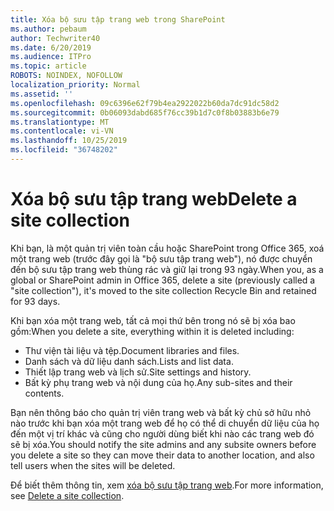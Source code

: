 ```yaml
---
title: Xóa bộ sưu tập trang web trong SharePoint
ms.author: pebaum
author: Techwriter40
ms.date: 6/20/2019
ms.audience: ITPro
ms.topic: article
ROBOTS: NOINDEX, NOFOLLOW
localization_priority: Normal
ms.assetid: ''
ms.openlocfilehash: 09c6396e62f79b4ea2922022b60da7dc91dc58d2
ms.sourcegitcommit: 0b06093dabd685f76cc39b1d7c0f8b03883b6e79
ms.translationtype: MT
ms.contentlocale: vi-VN
ms.lasthandoff: 10/25/2019
ms.locfileid: "36748202"
---
```

# <a name="delete-a-site-collection"></a><span data-ttu-id="33dd0-102">Xóa bộ sưu tập trang web</span><span class="sxs-lookup"><span data-stu-id="33dd0-102">Delete a site collection</span></span>

<span data-ttu-id="33dd0-103">Khi bạn, là một quản trị viên toàn cầu hoặc SharePoint trong Office 365, xoá một trang web (trước đây gọi là "bộ sưu tập trang web"), nó được chuyển đến bộ sưu tập trang web thùng rác và giữ lại trong 93 ngày.</span><span class="sxs-lookup"><span data-stu-id="33dd0-103">When you, as a global or SharePoint admin in Office 365, delete a site (previously called a "site collection"), it's moved to the site collection Recycle Bin and retained for 93 days.</span></span> 

<span data-ttu-id="33dd0-104">Khi bạn xóa một trang web, tất cả mọi thứ bên trong nó sẽ bị xóa bao gồm:</span><span class="sxs-lookup"><span data-stu-id="33dd0-104">When you delete a site, everything within it is deleted including:</span></span>

- <span data-ttu-id="33dd0-105">Thư viện tài liệu và tệp.</span><span class="sxs-lookup"><span data-stu-id="33dd0-105">Document libraries and files.</span></span>
- <span data-ttu-id="33dd0-106">Danh sách và dữ liệu danh sách.</span><span class="sxs-lookup"><span data-stu-id="33dd0-106">Lists and list data.</span></span>
- <span data-ttu-id="33dd0-107">Thiết lập trang web và lịch sử.</span><span class="sxs-lookup"><span data-stu-id="33dd0-107">Site settings and history.</span></span>
- <span data-ttu-id="33dd0-108">Bất kỳ phụ trang web và nội dung của họ.</span><span class="sxs-lookup"><span data-stu-id="33dd0-108">Any sub-sites and their contents.</span></span>

<span data-ttu-id="33dd0-109">Bạn nên thông báo cho quản trị viên trang web và bất kỳ chủ sở hữu nhỏ nào trước khi bạn xóa một trang web để họ có thể di chuyển dữ liệu của họ đến một vị trí khác và cũng cho người dùng biết khi nào các trang web đó sẽ bị xóa.</span><span class="sxs-lookup"><span data-stu-id="33dd0-109">You should notify the site admins and any subsite owners before you delete a site so they can move their data to another location, and also tell users when the sites will be deleted.</span></span> 

<span data-ttu-id="33dd0-110">Để biết thêm thông tin, xem [xóa bộ sưu tập trang web](https://docs.microsoft.com/sharepoint/delete-site-collection).</span><span class="sxs-lookup"><span data-stu-id="33dd0-110">For more information, see [Delete a site collection](https://docs.microsoft.com/sharepoint/delete-site-collection).</span></span> 
